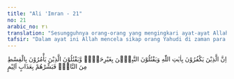 ```yaml
---
title: "Ali 'Imran - 21"
no: 21
arabic_no: ٢١
translation: "Sesungguhnya orang-orang yang mengingkari ayat-ayat Allah dan membunuh para nabi tanpa hak (alasan yang benar) dan membunuh orang-orang yang menyuruh manusia berbuat adil, sampaikanlah kepada mereka kabar gembira yaitu azab yang pedih."
tafsir: "Dalam ayat ini Allah mencela sikap orang Yahudi di zaman para rasul sebelum Nabi Muhammad, yang dengan taklid buta mengikuti perbuatan nenek moyang mereka. Padahal sesungguhnya mereka sudah mengetahui kesalahan dan kejahatan nenek moyang mereka.\n\nDengan keterangan ayat ini, bertambah jelaslah keburukan orang Yahudi. Sukar bagi mereka mencari alasan untuk membersihkan diri dengan menyatakan beriman. Kejahatan mereka yang terbukti dalam sejarah, menyebabkan mereka mendapat celaan dan kutukan.\n\nOrang Yahudi di zaman Rasulullah saw dianggap ikut bersalah, karena mereka tidak menunjukkan sikap tidak setuju terhadap kejahatan nenek moyang mereka. Di samping membunuh para nabi, orang Yahudi zaman dahulu juga telah membunuh para hukama' (orang-orang bijaksana), yaitu yang disebut dalam ayat ini sebagai \"orang-orang yang menyuruh manusia berbuat adil\". Mereka terdiri dari cerdik pandai, yang menjadikan keadilan itu sebagai tiang keutamaan.\n\nMartabat para hukama' di dalam memberikan petunjuk di bawah martabat para nabi dan demikian pula pengaruh mereka. Membunuh hukama' berarti membunuh akal dan menghancurkan keadilan. Hal ini merupakan dosa besar dan sangat merugikan. Karena itu Allah memberikan peringatan kepada orang Yahudi bahwa mereka akan menerima azab yang pedih di dunia dan di akhirat. Siapakah yang lebih berhak menerima azab yang pedih itu kalau bukan mereka yang kejam lagi melampaui batas dalam berbuat kejahatan, seperti membunuh para nabi dan para cerdik pandai?"
---
```

اِنَّ الَّذِيْنَ يَكْفُرُوْنَ بِاٰيٰتِ اللّٰهِ وَيَقْتُلُوْنَ النَّبِيّٖنَ بِغَيْرِحَقٍّۖ وَّيَقْتُلُوْنَ الَّذِيْنَ يَأْمُرُوْنَ بِالْقِسْطِ مِنَ النَّاسِۙ فَبَشِّرْهُمْ بِعَذَابٍ اَلِيْمٍ
